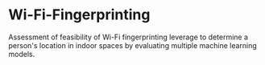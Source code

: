 # Wi-Fi-Fingerprinting
Assessment of feasibility of Wi-Fi fingerprinting leverage to determine a person's location in indoor spaces by
evaluating multiple machine learning models.
